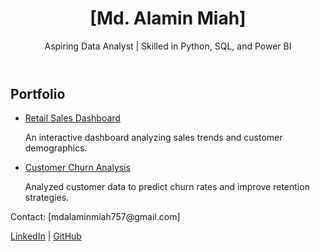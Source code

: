 <!DOCTYPE html>
<html lang="en">
<head>
    <meta charset="UTF-8">
    <meta name="viewport" content="width=device-width, initial-scale=1.0">
    <title>[Md. Alamin Miah] - Portfolio</title>
    <link rel="stylesheet" href="style.css">
</head>
<body>
    <header>
        <h1>[Md. Alamin Miah]</h1>
        <p>Aspiring Data Analyst | Skilled in Python, SQL, and Power BI</p>
    </header>
    <section>
        <h2>Portfolio</h2>
        <ul>
            <li>
                <a href="https://github.com/yourusername/Retail_Sales_Dashboard">Retail Sales Dashboard</a>
                <p>An interactive dashboard analyzing sales trends and customer demographics.</p>
            </li>
            <li>
                <a href="https://github.com/yourusername/Customer_Churn_Analysis">Customer Churn Analysis</a>
                <p>Analyzed customer data to predict churn rates and improve retention strategies.</p>
            </li>
        </ul>
    </section>
    <footer>
        <p>Contact: [mdalaminmiah757@gmail.com]</p>
        <p><a href="https://linkedin.com/in/yourusername">LinkedIn</a> | <a href="https://github.com/yourusername">GitHub</a></p>
    </footer>
</body>
</html>